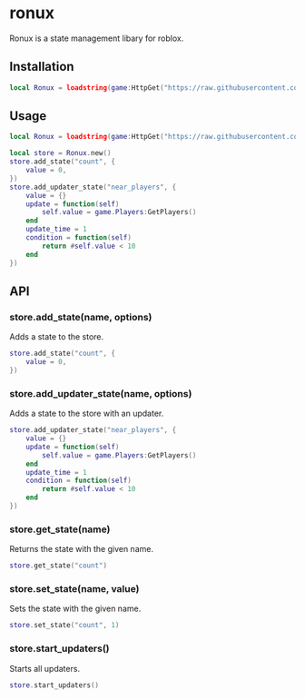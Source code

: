 # ronux
Ronux is a state management libary for roblox.

## Installation
```lua
local Ronux = loadstring(game:HttpGet("https://raw.githubusercontent.com/cantemizyurek/zeo/main/main.lua"))()
```

## Usage
```lua
local Ronux = loadstring(game:HttpGet("https://raw.githubusercontent.com/cantemizyurek/zeo/main/main.lua"))()

local store = Ronux.new()
store.add_state("count", {
    value = 0,
})
store.add_updater_state("near_players", {
    value = {}
    update = function(self)
        self.value = game.Players:GetPlayers()
    end
    update_time = 1
    condition = function(self)
        return #self.value < 10
    end
})
```

## API
### store.add_state(name, options)
Adds a state to the store.
```lua
store.add_state("count", {
    value = 0,
})
```

### store.add_updater_state(name, options)
Adds a state to the store with an updater.
```lua
store.add_updater_state("near_players", {
    value = {}
    update = function(self)
        self.value = game.Players:GetPlayers()
    end
    update_time = 1
    condition = function(self)
        return #self.value < 10
    end
})
```

### store.get_state(name)
Returns the state with the given name.
```lua
store.get_state("count")
```

### store.set_state(name, value)
Sets the state with the given name.
```lua
store.set_state("count", 1)
```

### store.start_updaters()
Starts all updaters.
```lua
store.start_updaters()
```

